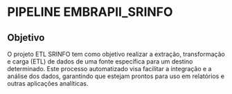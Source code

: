 <h1>PIPELINE EMBRAPII_SRINFO</h1>

<h2>Objetivo</h2>
<p>O projeto ETL SRINFO tem como objetivo realizar a extração, transformação e carga (ETL) de dados de uma 
  fonte específica para um destino determinado. Este processo automatizado visa facilitar a integração e a análise dos dados, garantindo que estejam prontos para uso em relatórios e outras aplicações analíticas.</p>
